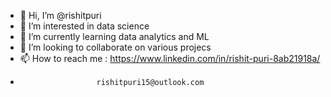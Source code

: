 - 👋 Hi, I’m @rishitpuri
- 👀 I’m interested in data science 
- 🌱 I’m currently learning data analytics and ML 
- 💞️ I’m looking to collaborate on various projecs 
- 📫 How to reach me : https://www.linkedin.com/in/rishit-puri-8ab21918a/
-                      rishitpuri15@outlook.com

<!---
rishitpuri/rishitpuri is a ✨ special ✨ repository because its `README.md` (this file) appears on your GitHub profile.
You can click the Preview link to take a look at your changes.
--->
